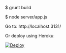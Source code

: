 $ grunt build

$ node server/app.js

Go to: http://localhost:3131/

Or deploy using Heroku:

[![Deploy](https://www.herokucdn.com/deploy/button.png)](https://heroku.com/deploy)